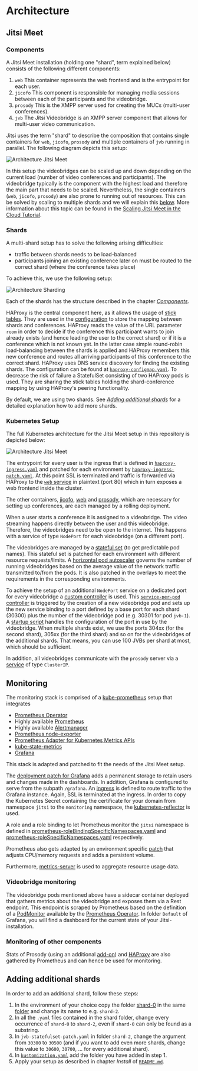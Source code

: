 # Architecture

## Jitsi Meet

### Components

A Jitsi Meet installation (holding one "shard", term explained below) consists of the following different components:

1. `web` This container represents the web frontend and is the entrypoint for each user.
2. `jicofo` This component is responsible for managing media sessions between each of the participants and the videobridge.
3. `prosody` This is the XMPP server used for creating the MUCs (multi-user conferences).
4. `jvb` The Jitsi Videobridge is an XMPP server component that allows for multi-user video communication.

Jitsi uses the term "shard" to describe the composition that contains single containers for
`web`, `jicofo`, `prosody` and multiple containers of `jvb` running in parallel. The following diagram
depicts this setup:

![Architecture Jitsi Meet](build/shard.png)

In this setup the videobridges can be scaled up and down depending on the current load
(number of video conferences and participants). The videobridge typically is the component with the highest load and
therefore the main part that needs to be scaled.
Nevertheless, the single containers (`web`, `jicofo`, `prosody`) are also prone to running out of resources.
This can be solved by scaling to multiple shards and we will explain this [below](##Shards). More information about this
topic can be found in the [Scaling Jitsi Meet in the Cloud Tutorial](https://www.youtube.com/watch?v=Jj8a6ZRgehI).

### Shards

A multi-shard setup has to solve the following arising difficulties:

* traffic between shards needs to be load-balanced
* participants joining an existing conference later on must be routed to the correct shard (where the conference takes place)

To achieve this, we use the following setup:

![Architecture Sharding](build/jitsi_sharding.png)

Each of the shards has the structure described in the chapter [*Components*](##Components).

HAProxy is the central component here, as it allows the usage of [stick tables](https://www.haproxy.com/de/blog/introduction-to-haproxy-stick-tables/).
They are used in the [configuration](../../base/ops/loadbalancer/haproxy-configmap.yaml) to store the mapping between
shards and conferences. HAProxy reads the value of the URL parameter `room` in order to decide if the conference this
participant wants to join already exists (and hence leading the user to the correct shard) or if it is a conference which is
not known yet. In the latter case simple round-robin load-balancing between the shards is applied and HAProxy
remembers this new conference and routes all arriving participants of this conference to the correct shard.
HAProxy uses DNS service discovery for finding the existing shards. The configuration can be found at [`haproxy-configmap.yaml`](../../base/ops/loadbalancer/haproxy-configmap.yaml).
To decrease the risk of failure a StatefulSet consisting of two HAProxy pods is used.
They are sharing the stick tables holding the shard-conference mapping by using HAProxy's peering functionality.  

By default, we are using two shards. See [*Adding additional shards*](##Adding-additional-shards) for a detailed explanation
how to add more shards.

### Kubernetes Setup

The full Kubernetes architecture for the Jitsi Meet setup in this repository is depicted below:

![Architecture Jitsi Meet](build/jitsi_meet.png)

The entrypoint for every user is the ingress that is defined in [`haproxy-ingress.yaml`](../../base/ops/loadbalancer/haproxy-ingress.yaml)
and patched for each environment by [`haproxy-ingress-patch.yaml`](../../overlays/production/ops/haproxy-ingress-patch.yaml).
At this point SSL is terminated and traffic is forwarded via HAProxy to the [`web` service](../../base/jitsi-shard/web-service.yaml) in plaintext (port 80)
which in turn exposes a web frontend inside the cluster.

The other containers, [jicofo](../../base/jitsi-shard/jicofo-deployment.yaml), [web](../../base/jitsi-shard/web-deployment.yaml)
and [prosody](../../base/jitsi-shard/prosody-deployment.yaml), which are necessary for setting up conferences, are each managed by a rolling deployment.

When a user starts a conference it is assigned to a videobridge. The video streaming happens directly between the user
and this videobridge. Therefore, the videobridges need to be open to the internet. This happens with a service of type `NodePort`
for each videobridge (on a different port).

The videobridges are managed by a [stateful set](../../base/jitsi-shard/jvb/jvb-statefulset.yaml) (to get predictable pod names).
This stateful set is patched for each environment with different resource requests/limits.
A [horizontal pod autoscaler](../../base/jitsi-shard/jvb/jvb-hpa.yaml) governs the number of running videobridges based on
the average value of the network traffic transmitted to/from the pods. It is also patched in the overlays to meet the requirements in the corresponding environments.

To achieve the setup of an additional `NodePort` service on a dedicated port for every videobridge a
[custom controller](https://metacontroller.app/api/decoratorcontroller/) is used.
This [`service-per-pod` controller](../../base/metacontroller/service-per-pod-configmap.yaml) is triggered by the
creation of a new videobridge pod and sets up the new service binding to a port defined by a base port for each shard (30300) plus the
number of the videobridge pod (e.g. 30301 for pod `jvb-1`). A [startup script](../../base/jitsi-shard/jvb/jvb-entrypoint-configmap.yaml)
handles the configuration of the port in use by the videobridge. When multiple shards exist, we use the ports 304xx (for the second shard), 305xx (for the third shard) and so on for the videobridges of the additional shards. That means, you can use 100 JVBs per shard at most, which should be sufficient.

In addition, all videobridges communicate with the `prosody` server via a [service](../../base/jitsi-shard/prosody-service.yaml)
of type `ClusterIP`.

## Monitoring

The monitoring stack is comprised of a [kube-prometheus](https://github.com/coreos/kube-prometheus) setup that integrates

* [Prometheus Operator](https://github.com/coreos/prometheus-operator)
* Highly available [Prometheus](https://prometheus.io/)
* Highly available [Alertmanager](https://github.com/prometheus/alertmanager)
* [Prometheus node-exporter](https://github.com/prometheus/node_exporter)
* [Prometheus Adapter for Kubernetes Metrics APIs](https://github.com/DirectXMan12/k8s-prometheus-adapter)
* [kube-state-metrics](https://github.com/kubernetes/kube-state-metrics)
* [Grafana](https://grafana.com/)

This stack is adapted and patched to fit the needs of the Jitsi Meet setup.

The [deployment patch for Grafana](../../base/ops/monitoring/grafana-deployment-patch.yaml) adds a permanent storage to retain
users and changes made in the dashboards. In addition, Grafana is configured to serve from the subpath `/grafana`.
An [ingress](../../base/ops/monitoring/grafana-ingress.yaml) is defined to route traffic to the Grafana instance.
Again, SSL is terminated at the ingress. In order to copy the Kubernetes Secret containing the certificate for your domain from namespace `jitsi` to the `monitoring` namespace, the [kubernetes-reflector](https://github.com/emberstack/kubernetes-reflector) is used.

A role and a role binding to let Prometheus monitor the `jitsi` namespace is defined in
[prometheus-roleBindingSpecificNamespaces.yaml](../../base/ops/monitoring/prometheus-roleBindingSpecificNamespaces.yaml) and
[prometheus-roleSpecificNamespaces.yaml](../../base/ops/monitoring/prometheus-roleSpecificNamespaces.yaml) respectively.

Prometheus also gets adapted by an environment specific [patch](../../overlays/production/ops/prometheus-prometheus-patch.yaml)
that adjusts CPU/memory requests and adds a persistent volume.

Furthermore, [metrics-server](https://github.com/kubernetes-sigs/metrics-server) is used to aggregate resource usage data.

### Videobridge monitoring

The videobridge pods mentioned above have a sidecar container deployed that gathers metrics about the videobridge and
exposes them via a Rest endpoint. This endpoint is scraped by Prometheus based on the definition of a
[PodMonitor](../../base/ops/monitoring/jvb-pod-monitor.yaml) available by the
[Prometheus Operator](https://github.com/coreos/prometheus-operator#customresourcedefinitions). In folder `Default` of Grafana, you will find a dashboard for the current state of your Jitsi-installation.

### Monitoring of other components

Stats of Prosody (using an additional [add-on](https://modules.prosody.im/mod_prometheus.html)) and [HAProxy](https://www.haproxy.com/de/blog/haproxy-exposes-a-prometheus-metrics-endpoint/) are also gathered by Prometheus and can hence be used for monitoring.

## Adding additional shards

In order to add an additional shard, follow these steps:

1. In the environment of your choice copy the folder [shard-0](../../overlays/production/shard-0) in the same
  [folder](../../overlays/production/) and change its name to e.g. `shard-2`.
2. In all the `.yaml` files contained in the shard folder, change every occurrence of `shard-0` to `shard-2`,
  even if `shard-0` can only be found as a substring.
3. In `jvb-statefulset-patch.yaml` in folder `shard-2`, change the argument from `30300` to `30500` (and if you want to
  add even more shards, change this value to `30600`, `30700`, ... for every additional shard).
4. In [`kustomization.yaml`](../../overlays/production/kustomization.yaml) add the folder you have added in step 1.
5. Apply your setup as described in chapter *Install* of [`README.md`](../../README.md).
